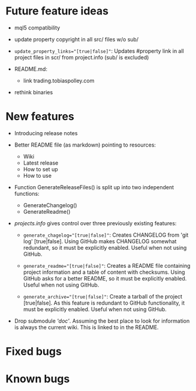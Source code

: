 # Future feature ideas

- mql5 compatibility

- update property copyright in all src/ files w/o sub/

- `update_property_links="[true|false]"`:
  Updates \#property link in all project files in scr/ from project.info
  (sub/ is excluded)

- README.md:
  - link trading.tobiaspolley.com


- rethink binaries

# New features

+ Introducing release notes

+ Better README file (as markdown) pointing to resources:

  + Wiki
  + Latest release
  + How to set up
  + How to use


+ Function GenerateReleaseFiles() is split up into two independent functions:

  + GenerateChangelog()
  + GenerateReadme()


- _projects.info_ gives control over three previously existing features:

  + `generate_chagelog="[true|false]"`:
    Creates CHANGELOG from 'git log' [true|false].
    Using GitHub makes CHANGELOG somewhat redundant, so it must be explicitly enabled.
    Useful when not using GitHub.

  + `generate_readme="[true|false]"`:
    Creates a README file containing project information and a table of content with checksums.
    Using GitHub asks for a better README, so it must be explicitly enabled.
    Useful when not using GitHub.

  + `generate_archive="[true|false]"`:
    Create a tarball of the project [true|false].
    As this feature is redundant to GitHub functionality, it must be explicitly enabled.
    Useful when not using GitHub.

+ Drop submodule _'doc'_. Assuming the best place to look for information is always the current wiki. This is linked to in the README.


# Fixed bugs

# Known bugs

